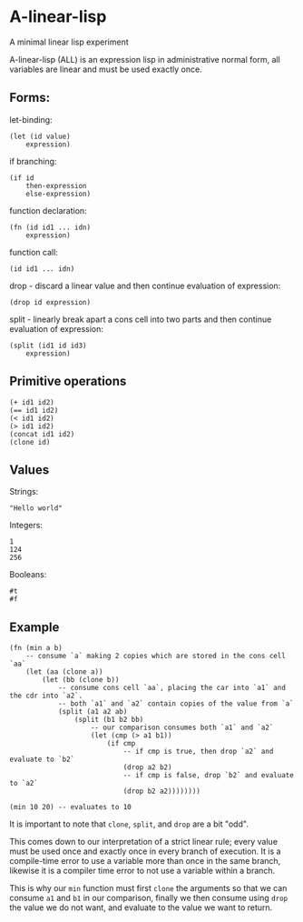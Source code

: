 # A-linear-lisp

A minimal linear lisp experiment

A-linear-lisp (ALL) is an expression lisp in administrative normal form,
all variables are linear and must be used exactly once.

## Forms:

let-binding:

    (let (id value)
        expression)

if branching:

    (if id
        then-expression
        else-expression)

function declaration:

    (fn (id id1 ... idn)
        expression)

function call:

    (id id1 ... idn)

drop - discard a linear value and then continue evaluation of expression:

    (drop id expression)

split - linearly break apart a cons cell into two parts and then continue
evaluation of expression:

    (split (id1 id id3)
        expression)

## Primitive operations

    (+ id1 id2)
    (== id1 id2)
    (< id1 id2)
    (> id1 id2)
    (concat id1 id2)
    (clone id)

## Values

Strings:

    "Hello world"

Integers:

    1
    124
    256

Booleans:

    #t
    #f

## Example

    (fn (min a b)
        -- consume `a` making 2 copies which are stored in the cons cell `aa`
        (let (aa (clone a))
            (let (bb (clone b))
                -- consume cons cell `aa`, placing the car into `a1` and the cdr into `a2`.
                -- both `a1` and `a2` contain copies of the value from `a`
                (split (a1 a2 ab)
                    (split (b1 b2 bb)
                        -- our comparison consumes both `a1` and `a2`
                        (let (cmp (> a1 b1))
                            (if cmp
                                -- if cmp is true, then drop `a2` and evaluate to `b2`
                                (drop a2 b2)
                                -- if cmp is false, drop `b2` and evaluate to `a2`
                                (drop b2 a2))))))))

    (min 10 20) -- evaluates to 10

It is important to note that `clone`, `split`, and `drop` are a bit "odd".

This comes down to our interpretation of a strict linear rule;
every value must be used once and exactly once in every branch of execution.
It is a compile-time error to use a variable more than once in the same branch,
likewise it is a compiler time error to not use a variable within a branch.

This is why our `min` function must first `clone` the arguments so that we can
consume `a1` and `b1` in our comparison,
finally we then consume using `drop` the value we do not want,
and evaluate to the value we want to return.


